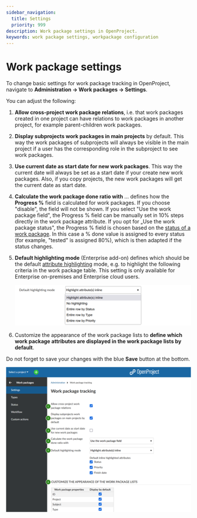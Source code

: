 ```yaml
---
sidebar_navigation:
  title: Settings
  priority: 999
description: Work package settings in OpenProject.
keywords: work package settings, workpackage configuration
---
```

# Work package settings

To change basic settings for work package tracking in OpenProject, navigate to **Administration -> Work packages -> Settings**.

You can adjust the following:

1. **Allow cross-project work package relations**, i.e. that work packages created in one project can have relations to work packages in another project, for example parent-children work packages.

2. **Display subprojects work packages in main projects** by default. This way the work packages of subprojects will always be visible in the main project if a user has the corresponding role in the subproject to see work packages.

3. **Use current date as start date for new work packages**. This way the current date will always be set as a start date if your create new work packages. Also, if you copy projects, the new work packages will get the current date as start date.

4. **Calculate the work package done ratio with** ... defines how the **Progress %** field is calculated for work packages. If you choose "disable", the field will not be shown. If you select "Use the work package field", the Progress % field can be manually set in 10% steps directly in the work package attribute. If you opt for „Use the work package status", the Progress % field is chosen based on the [status of a work package](../work-package-status). In this case a % done value is assigned to every status (for example, "tested" is assigned 80%), which is then adapted if the status changes.

5. **Default highlighting mode** (Enterprise add-on) defines which should be the default [attribute highlighting](../../../user-guide/work-packages/work-package-table-configuration/#attribute-highlighting-enterprise-add-on) mode, e.g. to highlight the following criteria in the work package table. This setting is only available for Enterprise on-premises and Enterprise cloud users.

   ![default highlighting mode](openproject_system_guide_default_highlighting_mode.png)

6. Customize the appearance of the work package lists to **define which work package attributes are displayed in the work package lists by default**.

Do not forget to save your changes with the blue **Save** button at the bottom.

![work-package-settings-administration](openproject_system_guide_work_package_settings.png)

